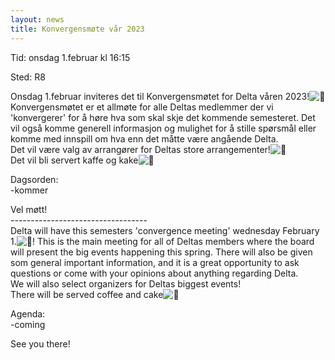 ```yaml
---
layout: news
title: Konvergensmøte vår 2023
---
```

Tid: onsdag 1.februar kl 16:15

Sted: R8

Onsdag 1.februar inviteres det til Konvergensmøtet for Delta våren 2023!![💚](https://static.xx.fbcdn.net/images/emoji.php/v9/t33/2/16/1f49a.png)\
Konvergensmøtet er et allmøte for alle Deltas medlemmer der vi 'konvergerer' for å høre hva som skal skje det kommende semesteret. Det vil også komme generell informasjon og mulighet for å stille spørsmål eller komme med innspill om hva enn det måtte være angående Delta.\
Det vil være valg av arrangører for Deltas store arrangementer!![🕺](https://static.xx.fbcdn.net/images/emoji.php/v9/t36/2/16/1f57a.png)\
Det vil bli servert kaffe og kake![🍰](https://static.xx.fbcdn.net/images/emoji.php/v9/t3/2/16/1f370.png)

Dagsorden:\
-kommer

Vel møtt!\
----------------------------------\
Delta will have this semesters 'convergence meeting' wednesday February 1.![💚](https://static.xx.fbcdn.net/images/emoji.php/v9/t33/2/16/1f49a.png)! This is the main meeting for all of Deltas members where the board will present the big events happening this spring. There will also be given som general important information, and it is a great opportunity to ask questions or come with your opinions about anything regarding Delta.\
We will also select organizers for Deltas biggest events!\
There will be served coffee and cake![🍰](https://static.xx.fbcdn.net/images/emoji.php/v9/t3/2/16/1f370.png)

Agenda:\
-coming

See you there!
